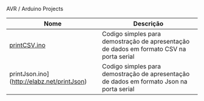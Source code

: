 
AVR / Arduino Projects

| Nome | Descrição |
|------|-----------|
| [printCSV.ino](http://elabz.net/printCSV)  | Codigo simples para demostração de apresentação de dados em formato CSV na porta serial |
| printJson.ino](http://elabz.net/printJson) | Codigo simples para demostração de apresentação de dados em formato Json na porta serial |
